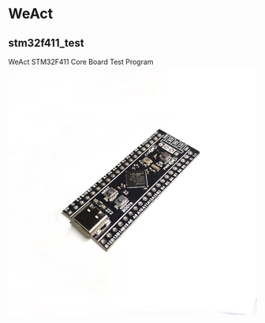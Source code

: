 # WeAct
## stm32f411_test
WeAct STM32F411 Core Board Test Program
 ![STM32F411CCU6](https://github.com/YXZhu/stm32f411_test/blob/master/stm32.jpg)
